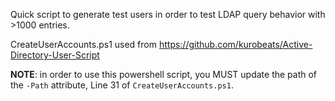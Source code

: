 Quick script to generate test users in order to test LDAP query behavior with >1000 entries.

CreateUserAccounts.ps1 used from https://github.com/kurobeats/Active-Directory-User-Script

**NOTE**: in order to use this powershell script, you MUST update the path of the `-Path` attribute, Line 31 of `CreateUserAccounts.ps1`.